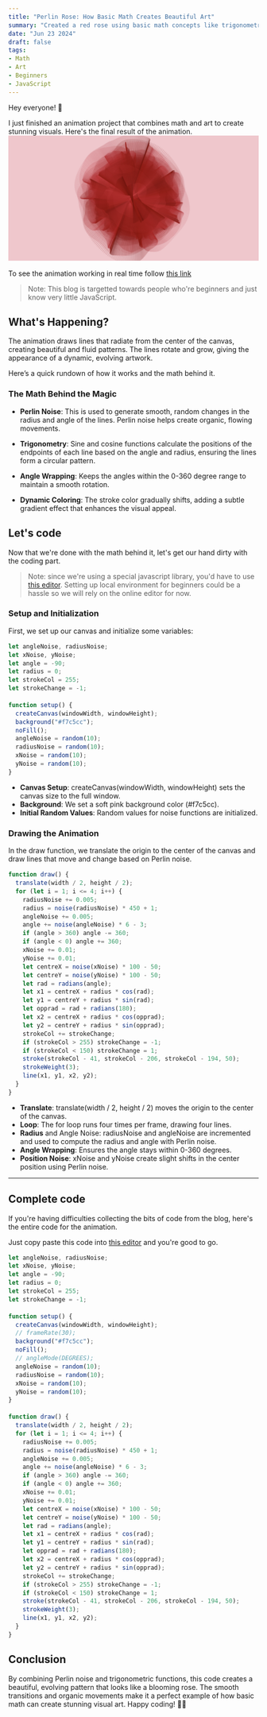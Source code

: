 ```yaml
---
title: "Perlin Rose: How Basic Math Creates Beautiful Art"
summary: "Created a red rose using basic math concepts like trigonometry, angle rotation, and perlin noise." 
date: "Jun 23 2024"
draft: false
tags:
- Math
- Art 
- Beginners
- JavaScript
---
```

Hey everyone! 🌟

I just finished an animation project that combines math and art to create stunning visuals. Here's the final result of the animation.
![red rose](../assets/redRose.png)

To see the animation working in real time follow [this link](https://editor.p5js.org/zoyron/full/MLsIrRaWm)

> Note: This blog is targetted towards people who're beginners and just know very little JavaScript.

## What's Happening?
The animation draws lines that radiate from the center of the canvas, creating beautiful and fluid patterns. The lines rotate and grow, giving the appearance of a dynamic, evolving artwork.

Here’s a quick rundown of how it works and the math behind it.

### The Math Behind the Magic
- **Perlin Noise**: This is used to generate smooth, random changes in the radius and angle of the lines. Perlin noise helps create organic, flowing movements.

- **Trigonometry**: Sine and cosine functions calculate the positions of the endpoints of each line based on the angle and radius, ensuring the lines form a circular pattern.

- **Angle Wrapping**: Keeps the angles within the 0-360 degree range to maintain a smooth rotation.

- **Dynamic Coloring**: The stroke color gradually shifts, adding a subtle gradient effect that enhances the visual appeal.

## Let's code

Now that we're done with the math behind it, let's get our hand dirty with the coding part.
> Note: since we're using a special javascript library, you'd have to use [this editor](https://editor.p5js.org/). Setting up local environment for beginners could be a hassle so we will rely on the online editor for now.

### Setup and Initialization
First, we set up our canvas and initialize some variables:
```javascript
let angleNoise, radiusNoise;
let xNoise, yNoise;
let angle = -90;
let radius = 0;
let strokeCol = 255;
let strokeChange = -1;

function setup() {
  createCanvas(windowWidth, windowHeight);
  background("#f7c5cc");
  noFill();
  angleNoise = random(10);
  radiusNoise = random(10);
  xNoise = random(10);
  yNoise = random(10);
}
```
- **Canvas Setup**: createCanvas(windowWidth, windowHeight) sets the canvas size to the full window.
- **Background**: We set a soft pink background color (#f7c5cc).
- **Initial Random Values**: Random values for noise functions are initialized.

### Drawing the Animation
In the draw function, we translate the origin to the center of the canvas and draw lines that move and change based on Perlin noise.
```javascript
function draw() {
  translate(width / 2, height / 2);
  for (let i = 1; i <= 4; i++) {
    radiusNoise += 0.005;
    radius = noise(radiusNoise) * 450 + 1;
    angleNoise += 0.005;
    angle += noise(angleNoise) * 6 - 3;
    if (angle > 360) angle -= 360;
    if (angle < 0) angle += 360;
    xNoise += 0.01;
    yNoise += 0.01;
    let centreX = noise(xNoise) * 100 - 50;
    let centreY = noise(yNoise) * 100 - 50;
    let rad = radians(angle);
    let x1 = centreX + radius * cos(rad);
    let y1 = centreY + radius * sin(rad);
    let opprad = rad + radians(180);
    let x2 = centreX + radius * cos(opprad);
    let y2 = centreY + radius * sin(opprad);
    strokeCol += strokeChange;
    if (strokeCol > 255) strokeChange = -1;
    if (strokeCol < 150) strokeChange = 1;
    stroke(strokeCol - 41, strokeCol - 206, strokeCol - 194, 50);
    strokeWeight(3);
    line(x1, y1, x2, y2);
  }
}
```
- **Translate**: translate(width / 2, height / 2) moves the origin to the center of the canvas.
- **Loop**: The for loop runs four times per frame, drawing four lines.
- **Radius** and Angle Noise: radiusNoise and angleNoise are incremented and used to compute the radius and angle with Perlin noise.
- **Angle Wrapping**: Ensures the angle stays within 0-360 degrees.
- **Position Noise**: xNoise and yNoise create slight shifts in the center position using Perlin noise.
---
## Complete code
If you're having difficulties collecting the bits of code from the blog, here's the entire code for the animation.

Just copy paste this code into [this editor](https://editor.p5js.org/) and you're good to go.
```javascript
let angleNoise, radiusNoise;
let xNoise, yNoise;
let angle = -90;
let radius = 0;
let strokeCol = 255;
let strokeChange = -1;

function setup() {
  createCanvas(windowWidth, windowHeight);
  // frameRate(30);
  background("#f7c5cc");
  noFill();
  // angleMode(DEGREES);
  angleNoise = random(10);
  radiusNoise = random(10);
  xNoise = random(10);
  yNoise = random(10);
}

function draw() {
  translate(width / 2, height / 2);
  for (let i = 1; i <= 4; i++) {
    radiusNoise += 0.005;
    radius = noise(radiusNoise) * 450 + 1;
    angleNoise += 0.005;
    angle += noise(angleNoise) * 6 - 3;
    if (angle > 360) angle -= 360;
    if (angle < 0) angle += 360;
    xNoise += 0.01;
    yNoise += 0.01;
    let centreX = noise(xNoise) * 100 - 50;
    let centreY = noise(yNoise) * 100 - 50;
    let rad = radians(angle);
    let x1 = centreX + radius * cos(rad);
    let y1 = centreY + radius * sin(rad);
    let opprad = rad + radians(180);
    let x2 = centreX + radius * cos(opprad);
    let y2 = centreY + radius * sin(opprad);
    strokeCol += strokeChange;
    if (strokeCol > 255) strokeChange = -1;
    if (strokeCol < 150) strokeChange = 1;
    stroke(strokeCol - 41, strokeCol - 206, strokeCol - 194, 50);
    strokeWeight(3);
    line(x1, y1, x2, y2);
  }
}
```
## Conclusion

By combining Perlin noise and trigonometric functions, this code creates a beautiful, evolving pattern that looks like a blooming rose. The smooth transitions and organic movements make it a perfect example of how basic math can create stunning visual art. Happy coding! 🌹✨
